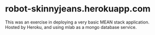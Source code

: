 
# robot-skinnyjeans.herokuapp.com
This was an exercise in deploying a very basic MEAN stack application.  Hosted by Heroku, and using mlab as a mongo database service.
